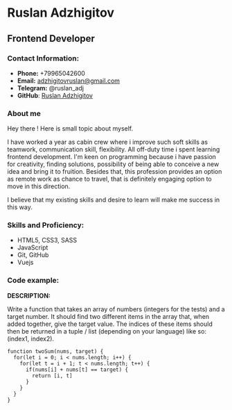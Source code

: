 # Ruslan Adzhigitov
## Frontend Developer


### Contact Information:

* **Phone:** +79965042600
* **Email:** adzhigitovruslan@gmail.com
* **Telegram:** @ruslan_adj
* **GitHub**: [Ruslan Adzhigitov](https://github.com/adzhigitovruslan 'Click me!')

### About me

Hey there ! Here is small topic about myself. 

I have worked a year as cabin crew where i improve such soft skills as teamwork, communication skill, flexibility. All off-duty time i spent learning frontend development. I'm keen on programming because i have passion for creativity, finding solutions, possibility of being able to conceive a new idea and bring it to fruition. Besides that, this profession provides an option as remote work as chance to travel, that is definitely engaging option to move in this direction.

I believe that my existing skills and desire to learn will make me success in this way.

### Skills and Proficiency:

* HTML5, CSS3, SASS
* JavaScript
* Git, GitHub
* Vuejs

### Code example:

**DESCRIPTION:**

Write a function that takes an array of numbers (integers for the tests) and a target number. It should find two different items in the array that, when added together, give the target value. The indices of these items should then be returned in a tuple / list (depending on your language) like so: (index1, index2).


```
function twoSum(nums, target) {
  for(let i = 0; i < nums.length; i++) {
    for(let t = i + 1; t < nums.length; t++) {
      if(nums[i] + nums[t] == target) {
        return [i, t]
      }
    }
  }
}
```